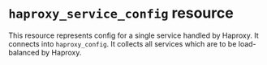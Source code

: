 # `haproxy_service_config` resource

This resource represents config for a single service handled by Haproxy.
It connects into `haproxy_config`. It collects all services which are to
be load-balanced by Haproxy.
